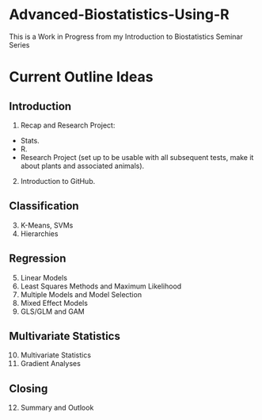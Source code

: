 # Advanced-Biostatistics-Using-R
This is a Work in Progress from my Introduction to Biostatistics Seminar Series

# Current Outline Ideas
## Introduction
1.	Recap and Research Project:  
  - Stats. 
  - R. 
  - Research Project (set up to be usable with all subsequent tests, make it about plants and associated animals). 
2. Introduction to GitHub. 

## Classification
3.	K-Means, SVMs  
4.	Hierarchies  

## Regression
5.	Linear Models  
6.	Least Squares Methods and Maximum Likelihood  
7.	Multiple Models and Model Selection  
8.	Mixed Effect Models  
9.	GLS/GLM and GAM  

## Multivariate Statistics
10. Multivariate Statistics  
11. Gradient Analyses  

## Closing
12.	Summary and Outlook  
